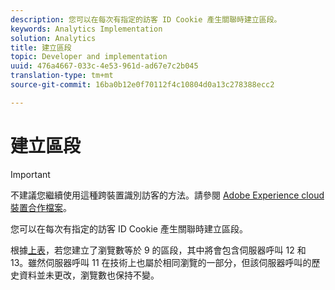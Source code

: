```yaml
---
description: 您可以在每次有指定的訪客 ID Cookie 產生關聯時建立區段。
keywords: Analytics Implementation
solution: Analytics
title: 建立區段
topic: Developer and implementation
uuid: 476a4667-033c-4e53-961d-ad67e7c2b045
translation-type: tm+mt
source-git-commit: 16ba0b12e0f70112f4c10804d0a13c278388ecc2

---
```



# 建立區段

>[!IMPORTANT]
>
>不建議您繼續使用這種跨裝置識別訪客的方法。請參閱 [Adobe Experience cloud裝置合作檔案](https://marketing.adobe.com/resources/help/en_US/mcdc/)。

您可以在每次有指定的訪客 ID Cookie 產生關聯時建立區段。

根據[上表](/help/implement/js-implementation/xdevice-visid/visit-example.md)，若您建立了瀏覽數等於 9 的區段，其中將會包含伺服器呼叫 12 和 13。雖然伺服器呼叫 11 在技術上也屬於相同瀏覽的一部分，但該伺服器呼叫的歷史資料並未更改，瀏覽數也保持不變。
